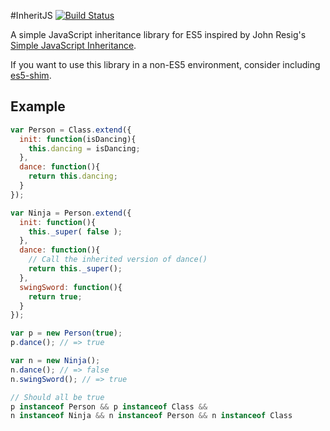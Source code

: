 #InheritJS [![Build Status](https://secure.travis-ci.org/derek-schaefer/inherit-js.png?branch=master)](http://travis-ci.org/derek-schaefer/inherit-js)

A simple JavaScript inheritance library for ES5 inspired
by John Resig's [Simple JavaScript Inheritance](http://ejohn.org/blog/simple-javascript-inheritance/).

If you want to use this library in a non-ES5 environment, consider including [es5-shim](https://github.com/es-shims/es5-shim).

## Example

```javascript
var Person = Class.extend({
  init: function(isDancing){
    this.dancing = isDancing;
  },
  dance: function(){
    return this.dancing;
  }
});

var Ninja = Person.extend({
  init: function(){
    this._super( false );
  },
  dance: function(){
    // Call the inherited version of dance()
    return this._super();
  },
  swingSword: function(){
    return true;
  }
});

var p = new Person(true);
p.dance(); // => true

var n = new Ninja();
n.dance(); // => false
n.swingSword(); // => true

// Should all be true
p instanceof Person && p instanceof Class &&
n instanceof Ninja && n instanceof Person && n instanceof Class
```
